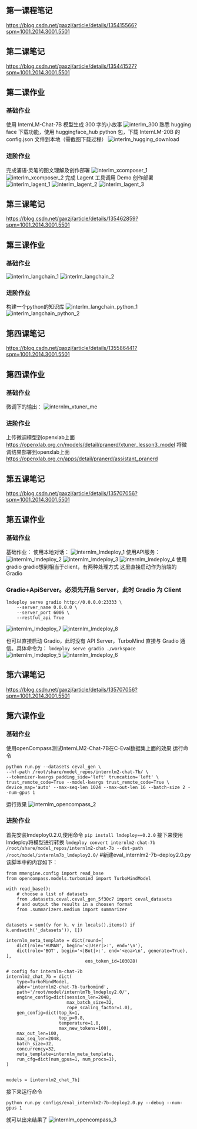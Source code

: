 ## 第一课程笔记
https://blog.csdn.net/gaxzj/article/details/135415566?spm=1001.2014.3001.5501



## 第二课笔记
https://blog.csdn.net/gaxzj/article/details/135441527?spm=1001.2014.3001.5501

## 第二课作业
### 基础作业
使用 InternLM-Chat-7B 模型生成 300 字的小故事
![interlm_300](https://github.com/pranerd/internlm-campus/assets/19358928/37f78974-3d57-40d7-8c79-414cdcdff5cf)
熟悉 hugging face 下载功能，使用 huggingface_hub python 包，下载 InternLM-20B 的 config.json 文件到本地（需截图下载过程）
![interlm_hugging_download](https://github.com/pranerd/internlm-campus/assets/19358928/86456fc0-81f3-4aa4-b035-a90cc3907c69)
### 进阶作业
完成浦语·灵笔的图文理解及创作部署
![interlm_xcomposer_1](https://github.com/pranerd/internlm-campus/assets/19358928/9ded5171-9ff3-4066-8e8d-e7fd01a9232a)
![interlm_xcomposer_2](https://github.com/pranerd/internlm-campus/assets/19358928/07bacc4d-bdd5-4ba9-a888-d59f79c39239)
完成 Lagent 工具调用 Demo 创作部署
![interlm_lagent_1](https://github.com/pranerd/internlm-campus/assets/19358928/5d9cd2d0-7948-440b-82c1-e9230147d62f)
![interlm_lagent_2](https://github.com/pranerd/internlm-campus/assets/19358928/802cd363-3d8a-4c43-bf96-313a24a25a2a)
![interlm_lagent_3](https://github.com/pranerd/internlm-campus/assets/19358928/78aa3ee8-60f0-4d1e-9f03-ea678b2e10ea)


## 第三课笔记
https://blog.csdn.net/gaxzj/article/details/135462859?spm=1001.2014.3001.5501
## 第三课作业
### 基础作业
![interlm_langchain_1](https://github.com/pranerd/internlm-campus/assets/19358928/580068a8-b85d-4b5a-8ea6-8a6f5cebee91)
![interlm_langchain_2](https://github.com/pranerd/internlm-campus/assets/19358928/b4a94c7c-d95b-481c-a3e3-c8cc7db37133)
### 进阶作业
构建一个python的知识库
![interlm_langchain_python_1](https://github.com/pranerd/internlm-campus/assets/19358928/a120f5e6-4465-4ede-b283-b14fa8dc6d59)
![interlm_langchain_python_2](https://github.com/pranerd/internlm-campus/assets/19358928/911e51b7-6867-4c2b-85e1-3e443b4f57f0)

## 第四课笔记
https://blog.csdn.net/gaxzj/article/details/135586441?spm=1001.2014.3001.5501
## 第四课作业
### 基础作业
微调下的输出：
![internlm_xtuner_me](https://github.com/pranerd/internlm-campus/assets/19358928/46053c69-0b6b-4bd2-b561-515f46eb678e)
### 进阶作业
上传微调模型到openxlab上面
https://openxlab.org.cn/models/detail/pranerd/xtuner_lesson3_model
将微调结果部署到openxlab上面
https://openxlab.org.cn/apps/detail/pranerd/assistant_pranerd
## 第五课笔记
https://blog.csdn.net/gaxzj/article/details/135707056?spm=1001.2014.3001.5501
## 第五课作业
### 基础作业
基础作业：
使用本地对话：
![internlm_lmdeploy_1](https://github.com/InternLM/tutorial/assets/19358928/dd993453-680d-48a7-aa6a-451ebc169a83)
使用API服务：
![internlm_lmdeploy_2](https://github.com/InternLM/tutorial/assets/19358928/c8e62260-c643-47db-8a66-090fced788ef)
![internlm_lmdeploy_3](https://github.com/InternLM/tutorial/assets/19358928/64549927-ca0f-4274-9590-65ae9fc0e191)
![internlm_lmdeploy_4](https://github.com/InternLM/tutorial/assets/19358928/9f8897d5-022b-4307-9944-e84daa23b54f)
使用gradio
gradio想到相当于client，有两种处理方式
这里直接启动作为前端的 Gradio
###  Gradio+ApiServer。必须先开启 Server，此时 Gradio 为 Client
```
lmdeploy serve gradio http://0.0.0.0:23333 \
	--server_name 0.0.0.0 \
	--server_port 6006 \
	--restful_api True
```
![internlm_lmdeploy_7](https://github.com/InternLM/tutorial/assets/19358928/b596a73d-7d98-47c3-961f-255ce093a48a)
![internlm_lmdeploy_8](https://github.com/InternLM/tutorial/assets/19358928/6515a190-29d4-4e90-aa4c-b20a858a41d3)

也可以直接启动 Gradio，此时没有 API Server，TurboMind 直接与 Gradio 通信。具体命令为：
`lmdeploy serve gradio ./workspace`
![internlm_lmdeploy_5](https://github.com/InternLM/tutorial/assets/19358928/e224b1d6-15fb-4ffa-8acd-9500f2d5982a)
![internlm_lmdeploy_6](https://github.com/InternLM/tutorial/assets/19358928/0721a1f6-61cd-45fd-acf4-21c651d9e55e)
## 第六课笔记
https://blog.csdn.net/gaxzj/article/details/135707056?spm=1001.2014.3001.5501
## 第六课作业
### 基础作业
使用openCompass测试InternLM2-Chat-7B在C-Eval数据集上面的效果
运行命令

```
python run.py --datasets ceval_gen \
--hf-path /root/share/model_repos/internlm2-chat-7b/ \
--tokenizer-kwargs padding_side='left' truncation='left' \
trust_remote_code=True --model-kwargs trust_remote_code=True \
device_map='auto' --max-seq-len 1024 --max-out-len 16 --batch-size 2 --num-gpus 1
```
运行效果
![internlm_opencompass_2](https://github.com/InternLM/tutorial/assets/19358928/b3e3e419-eb59-4005-875a-aa6d9b9a5b36)
### 进阶作业
首先安装lmdeploy0.2.0,使用命令 `pip install lmdeploy==0.2.0`
接下来使用lmdeploy将模型进行转换
`lmdeploy convert internlm2-chat-7b /root/share/model_repos/internlm2-chat-7b --dst-path /root/model/internlm7b_lmdeploy2.0/`
#新建eval_internlm2-7b-deploy2.0.py
该脚本中的内容如下：
```
from mmengine.config import read_base
from opencompass.models.turbomind import TurboMindModel

with read_base():
    # choose a list of datasets
    from .datasets.ceval.ceval_gen_5f30c7 import ceval_datasets
    # and output the results in a choosen format
    from .summarizers.medium import summarizer


datasets = sum((v for k, v in locals().items() if k.endswith('_datasets')), [])

internlm_meta_template = dict(round=[
    dict(role='HUMAN', begin='<|User|>:', end='\n'),
    dict(role='BOT', begin='<|Bot|>:', end='<eoa>\n', generate=True),
],
                              eos_token_id=103028)

# config for internlm-chat-7b
internlm2_chat_7b = dict(
    type=TurboMindModel,
    abbr='internlm2-chat-7b-turbomind',
    path='/root/model/internlm7b_lmdeploy2.0/',
    engine_config=dict(session_len=2048,
                       max_batch_size=32,
                       rope_scaling_factor=1.0),
    gen_config=dict(top_k=1,
                    top_p=0.8,
                    temperature=1.0,
                    max_new_tokens=100),
    max_out_len=100,
    max_seq_len=2048,
    batch_size=32,
    concurrency=32,
    meta_template=internlm_meta_template,
    run_cfg=dict(num_gpus=1, num_procs=1),
)


models = [internlm2_chat_7b]
```
接下来运行命令
```
python run.py configs/eval_internlm2-7b-deploy2.0.py --debug --num-gpus 1
```
就可以出来结果了
![internlm_opencompass_3](https://github.com/InternLM/tutorial/assets/19358928/5033a9ed-e9d4-439c-91fb-286e7b67679b)

